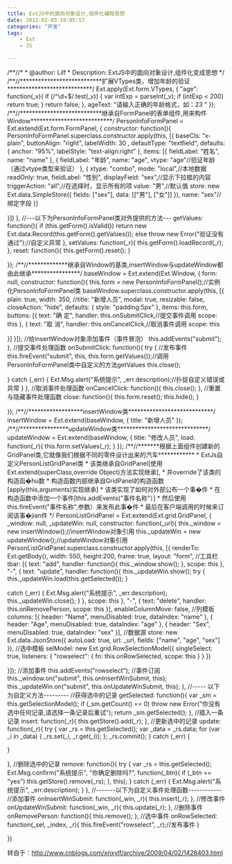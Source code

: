 ```yaml
---
title: ExtJS中的面向对象设计,组件化编程思想
date: 2012-02-03 19:05:57
categories: "开发"
tags:
	- Ext
	- JS

---
```


/\*\*//\*
\* @author: Lilf
\* Description: ExtJS中的面向对象设计,组件化变成思想
\*/
/\*\*//\*\*\*\*\*\*\*\*\*\*\*\*\*\*\*\*\*\*\*\*\*\*\*\*\*\*\*扩展VTypes类，增加年龄的验证\*\*\*\*\*\*\*\*\*\*\*\*\*\*\*\*\*\*\*\*\*\*\*\*\*\*\*\*/
Ext.apply(Ext.form.VTypes, \{
"age": function(\_v)\{
if (/^\\d+$/.test(\_v)) \{
var intExp = parseInt(\_v);
if (intExp < 200)
return true;
\}
return false;
\},
ageText: "请输入正确的年龄格式，如：23 "
\});
/\*\*//\*\*\*\*\*\*\*\*\*\*\*\*\*\*\*\*\*\*\*\*\*\*\*\*\*\*\*继承自FormPanel的表单组件,用来构件Window\*\*\*\*\*\*\*\*\*\*\*\*\*\*\*\*\*\*\*\*\*\*\*\*\*\*\*/
PersonInfoFormPanel = Ext.extend(Ext.form.FormPanel, \{
constructor: function()\{
PersonInfoFormPanel.superclass.constructor.apply(this, \[\{
baseCls: "x-plain",
buttonAlign: "right",
labelWidth: 30 ,
defaultType: "textfield",
defaults: \{
anchor: "95%",
labelStyle: "text-align:right"
\},
items: \[\{
fieldLabel: "姓名",
name: "name"
\}, \{
fieldLabel: "年龄",
name: "age",
vtype: "age"//验证年龄（通过vtype类型来验证）
\}, \{
xtype: "combo",
mode: "local",//本地数据
readOnly: true,
fieldLabel: "性别",
displayField: "sex",//显示下拉框的内容
triggerAction: "all",//在选择时，显示所有的项
value: "男",//默认值
store: new Ext.data.SimpleStore(\{
fields: \["sex"\],
data: \[\["男"\], \["女"\]\]
\}),
name: "sex"//绑定字段
\}\]


\}\])
\},
//---以下为PersonInfoFormPanel类对外提供的方法---
getValues: function()\{
if (this.getForm().isValid())
return new Ext.data.Record(this.getForm().getValues());
else
throw new Error("验证没有通过");//自定义异常
\},
setValues: function(\_r)\{
this.getForm().loadRecord(\_r);
\},
reset: function()\{
this.getForm().reset();
\}


\});
/\*\*//\*\*\*\*\*\*\*\*\*\*\*\*\*继承自Window的基类,insertWindow与updateWindow都由此继承\*\*\*\*\*\*\*\*\*\*\*\*\*\*\*\*/
baseWindow = Ext.extend(Ext.Window, \{
form: null,
constructor: function()\{
this.form = new PersonInfoFormPanel();//实例化PersonInfoFormPanel类
baseWindow.superclass.constructor.apply(this, \[\{
plain: true,
width: 350,
//title: "新增人员",
modal: true,
resizable: false,
closeAction: "hide",
defaults: \{
style: "padding:5px"
\},
items: this.form,
buttons: \[\{
text: "确 定",
handler: this.onSubmitClick,//提交事件调用
scope: this
\}, \{
text: "取 消",
handler: this.onCancelClick,//取消事件调用
scope: this

\}\]
\}\]);
//给insertWindow对象添加事件（事件冒泡）
this.addEvents("submit");
\},
//提交事件处理函数
onSubmitClick: function()\{
try \{
//发布事件
this.fireEvent("submit", this, this.form.getValues());//调用PersonInfoFormPanel类中自定义的方法getValues
this.close();

\}
catch (\_err) \{
Ext.Msg.alert("系统提示", \_err.description);//扑捉自定义错误或异常
\}
\},
//取消事件处理函数
onCancelClick: function()\{
this.close();
\},
//重置与隐藏事件处理函数
close: function()\{
this.form.reset();
this.hide();
\}

\});
/\*\*//\*\*\*\*\*\*\*\*\*\*\*\*\*\*\*\*\*\*insertWindow类\*\*\*\*\*\*\*\*\*\*\*\*\*\*\*\*\*\*\*\*\*\*\*\*\*\*\*\*/
insertWindow = Ext.extend(baseWindow, \{
title: "新增人员"
\});
/\*\*//\*\*\*\*\*\*\*\*\*\*\*\*\*\*\*\*updateWindow类\*\*\*\*\*\*\*\*\*\*\*\*\*\*\*\*\*\*\*\*\*\*\*\*\*\*\*\*\*\*/
updateWindow = Ext.extend(baseWindow, \{
title: "修改人员",
load: function(\_r)\{
this.form.setValues(\_r);
\}
\});
/\*\*//\*\*\*\*\*\*\*根据上面组件创建新的GridPanel类,它就像我们根据不同的零件设计出来的汽车\*\*\*\*\*\*\*\*\*\*\*\*
\* ExtJs自定义PersonListGridPanel类
\* 该类继承自GridPanel\[使用Ext.extend(superClass,override Object)方法实现继承\],
\* 并override了该类的构造函�hu数
\* 构造函数内部继承自GridPanel的构造函数\[apply(this,arguments)实现继承\]
\* 该类实现了如何对外部公布一个事�件
\* 在构造函数中添加一个事件\[this.addEvents("事件名称"）\]
\* 然后使用this.fireEvent("事件名称",参数）来发布此事�件
\* 最后在客户端调用的时候来订阅该事�jian件
\*/
PersonListGridPanel = Ext.extend(Ext.grid.GridPanel, \{
\_window: null,
\_updateWin: null,
constructor: function(\_url)\{
this.\_window = new insertWindow();//insertWindow对象引用
this.\_updateWin = new updateWindow();//updateWindow对象引用
PersonListGridPanel.superclass.constructor.apply(this, \[\{
renderTo: Ext.getBody(),
width: 550,
height:200,
frame: true,
layout: "form",
//工具栏
tbar: \[\{
text: "add",
handler: function()\{
this.\_window.show();
\},
scope: this
\}, "-", \{
text: "update",
handler: function()\{
this.\_updateWin.show();
try \{
this.\_updateWin.load(this.getSelected());
\}


catch (\_err) \{
Ext.Msg.alert("系统提示", \_err.description);
this.\_updateWin.close();
\}
\},
scope: this
\}, "-", \{
text: "delete",
handler: this.onRemovePerson,
scope: this
\}\],
enableColumnMove: false,
//列模板
columns: \[\{
header: "Name",
menuDisabled: true,
dataIndex: "name"
\}, \{
header: "Age",
menuDisabled: true,
dataIndex: "age"
\}, \{
header: "Sex",
menuDisabled: true,
dataIndex: "sex"
\}\],
//数据源
store: new Ext.data.JsonStore(\{
autoLoad: true,
url: \_url,
fields: \["name", "age", "sex"\]
\}),
//选中模板
selModel: new Ext.grid.RowSelectionModel(\{
singleSelect: true,
listeners: \{
"rowselect": \{
fn: this.onRowSelected,
scope: this
\}
\}
\})

\}\]);
//添加事件
this.addEvents("rowselect");
//事件订阅
this.\_window.on("submit", this.onInsertWinSubmit, this);
this.\_updateWin.on("submit", this.onUpdateWinSubmit, this);
\},
//----- 以下为自定义方法---------
//获得选中的记录
getSelected: function()\{
var \_sm = this.getSelectionModel();
if (\_sm.getCount() == 0)
throw new Error("你没有选中任何记录,请选择一条记录后重试");
return \_sm.getSelected();
\},
//插入一条记录
insert: function(\_r)\{
this.getStore().add(\_r);
\},
//更新选中的记录
update: function(\_r)\{
try \{
var \_rs = this.getSelected();
var \_data = \_rs.data;
for (var \_i in \_data) \{
\_rs.set(\_i, \_r.get(\_i));
\};
\_rs.commit();
\}
catch (\_err) \{

\}

\},
//删除选中的记录
remove: function()\{
try \{
var \_rs = this.getSelected();
Ext.Msg.confirm("系统提示", "你确定删除吗?", function(\_btn)\{
if (\_btn == "yes")
this.getStore().remove(\_rs);
\}, this);
\}
catch (\_err) \{
Ext.Msg.alert("系统提示", \_err.description);
\}
\},
//-------以下为自定义事件处理函数------------
//添加事件
onInsertWinSubmit: function(\_win, \_r)\{
this.insert(\_r);
\},
//修改事件
onUpdateWinSubmit: function(\_win, \_r)\{
this.update(\_r);
\},
//删除事件
onRemovePerson: function()\{
this.remove();
\},
//选中事件
onRowSelected: function(\_sel, \_index, \_r)\{
this.fireEvent("rowselect", \_r);//发布事件
\}

\})

转自于：http://www.cnblogs.com/xnxylf/archive/2009/04/02/1428403.html
